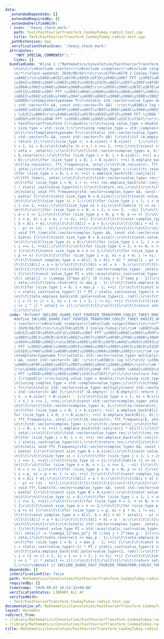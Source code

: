 ```yaml
---
data:
  _extendedDependsOn: []
  _extendedRequiredBy: []
  _extendedVerifiedWith:
  - icon: ':heavy_check_mark:'
    path: Test/FastFourierTransform_CookeyTukey-radix2.test.cpp
    title: Test/FastFourierTransform_CookeyTukey-radix2.test.cpp
  _pathExtension: hpp
  _verificationStatusIcon: ':heavy_check_mark:'
  attributes:
    '*NOT_SPECIAL_COMMENTS*': ''
    links: []
  bundledCode: "#line 1 \"Mathematics/Convolution/FastFourierTransform_CookeyTukey-radix2.hpp\"\
    \n\n\n\r\n#include <vector>\r\n#include <complex>\r\n#include <algorithm>\r\n\r\
    \n/*\r\nlast-updated: 2020/08/02\r\n\r\n\u57FA\u6570 2 Cooley-Tukey\r\n\r\n# \u89E3\
    \u8AAC\r\n\u5468\u6CE2\u6570\u9593\u5F15\u304D\u3067 FFT \u3092\u884C\u3063\u305F\
    \u3042\u3068\u306F\u30D3\u30C3\u30C8\u53CD\u8EE2\u3057\u305F\u4F4D\u7F6E\u306B\
    \u306A\u3063\u3066\u3044\u308B\u3002\r\n\u305D\u306E\u307E\u307E\u6642\u9593\u9593\
    \u5F15\u304D\u3067 FFT \u3092\u884C\u3046\u3053\u3068\u3067\u30D3\u30C3\u30C8\u53CD\
    \u8EE2\u306E\u51E6\u7406\u304C\u4E0D\u8981\u306B\u306A\u308B\u3002\r\n\r\n# \u4ED5\
    \u69D8\r\ntemplate<typename T>\r\nstatic std::vector<value_type> multiply(const\
    \ std::vector<T> &A, const std::vector<T> &B) :\r\n\t\u03B8(n log n)\r\n\t2 \u3064\
    \u306E\u591A\u9805\u5F0F\u306E\u4E57\u7B97\u3092\u884C\u3046\u3002\r\n\t\r\n#\
    \ \u53C2\u8003\r\n\u5468\u6CE2\u6570\u9593\u5F15\u304D FFT \u3068 \u6642\u9593\
    \u9593\u5F15\u304D FFT \u305D\u308C\u305E\u308C\u53C2\u7167\r\n*/\r\n\r\nstruct\
    \ FastFourierTransform {\r\npublic:\r\n\tusing value_type = double;\r\n\tusing\
    \ size_type = std::size_t;\r\n\tusing complex_type = std::complex<value_type>;\r\
    \n\t\r\n\ttemplate<typename T>\r\n\tstatic std::vector<value_type> multiply(const\
    \ std::vector<T> &A, const std::vector<T> &B) {\r\n\t\tif (A.empty() || B.empty())\
    \ return {};\r\n\t\tsize_type n_ = A.size() + B.size() - 1;\r\n\t\tsize_type n\
    \ = 1, ni = 0;\r\n\t\twhile (n < n_) n <<= 1, ++ni;\r\n\t\tconst std::vector<complex_type>\
    \ zeta = _zeta(ni);\r\n\t\t\r\n\t\tstd::vector<complex_type> a, b;\r\n\t\ta.reserve(n),\
    \ b.reserve(n);\r\n\t\tfor (size_type i = 0; i < A.size(); ++i) a.emplace_back(A[i],\
    \ 0);\r\n\t\tfor (size_type i = 0; i < B.size(); ++i) b.emplace_back(B[i], 0);\r\
    \n\t\ta.resize(n); fft_frequency(a, zeta);\r\n\t\tb.resize(n); fft_frequency(b,\
    \ zeta);\r\n\t\t\r\n\t\tstd::vector<complex_type> c;\r\n\t\tc.reserve(n);\r\n\t\
    \tfor (size_type i = 0; i < n; ++i) c.emplace_back(std::conj(a[i] * b[i]));\r\n\
    \t\tfft_time(c, zeta);\r\n\t\t\r\n\t\tstd::vector<value_type> res;\r\n\t\tres.reserve(n);\r\
    \n\t\tfor (size_type i = 0; i < n; ++i) res.emplace_back(std::conj(c[i]).real()\
    \ / static_cast<value_type>(n));\r\n\t\treturn res;\r\n\t}\r\n\t\r\nprivate:\r\
    \n\tstatic void fft_frequency(std::vector<complex_type> &A, const std::vector<complex_type>\
    \ &zeta) {\r\n\t\tconst size_type N = A.size();\r\n\t\tconst value_type PI = std::acos(static_cast<value_type>(-1));\r\
    \n\t\t\r\n\t\tsize_type zi = 1;\r\n\t\tfor (size_type i = 1; i < zeta.size();\
    \ i <<= 1, ++zi);\r\n\t\tsize_type ni = zi;\r\n\t\twhile (1 << ni > N) --ni;\r\
    \n\t\t\r\n\t\tfor (size_type n = N; n > 1; n >>= 1, --ni) {\r\n\t\t\tconst size_type\
    \ m = n >> 1;\r\n\t\t\tfor (size_type p = 0; p < N; p += n) {\r\n\t\t\t\tfor (size_type\
    \ i = p, ei = p + m; i != ei; ++i) {\r\n\t\t\t\t\tconst complex_type a = A[i],\
    \ b = A[i + m];\r\n\t\t\t\t\tA[i] = a + b;\r\n\t\t\t\t\tA[i + m] = (a - b) * zeta[(i\
    \ - p) << (zi - ni)];\r\n\t\t\t\t}\r\n\t\t\t}\r\n\t\t}\r\n\t}\r\n\t\r\n\tstatic\
    \ void fft_time(std::vector<complex_type> &A, const std::vector<complex_type>\
    \ &zeta) {\r\n\t\tconst size_type N = A.size();\r\n\t\tconst value_type PI = std::acos(static_cast<value_type>(-1));\r\
    \n\t\t\r\n\t\tsize_type zi = 0;\r\n\t\tfor (size_type i = 1; i < zeta.size();\
    \ i <<= 1, ++zi);\r\n\t\t\r\n\t\tfor (size_type n = 2; n <= N; n <<= 1, --zi)\
    \ {\r\n\t\t\tconst size_type m = n >> 1;\r\n\t\t\tfor (size_type p = 0; p < N;\
    \ p += n) {\r\n\t\t\t\tfor (size_type i = p, ei = p + m; i != ei; ++i) {\r\n\t\
    \t\t\t\tconst complex_type a = A[i], b = A[i + m] * zeta[(i - p) << zi];\r\n\t\
    \t\t\t\tA[i] = a + b;\r\n\t\t\t\t\tA[i + m] = a - b;\r\n\t\t\t\t}\r\n\t\t\t}\r\
    \n\t\t}\r\n\t}\r\n\t\r\n\tstatic std::vector<complex_type> _zeta(size_type max_p)\
    \ {\r\n\t\tconst value_type PI = std::acos(static_cast<value_type>(-1));\r\n\t\
    \t// zeta[j] := \\omega_{2^max_p}^j (0 \\leq j < 2^(max_p - 1))\r\n\t\tstd::vector<complex_type>\
    \ zeta;\r\n\t\tzeta.reserve(1 << max_p - 1);\r\n\t\tzeta.emplace_back(1, 0);\r\
    \n\t\tfor (size_type i = 0; i < max_p - 1; ++i) {\r\n\t\t\tconst value_type rad\
    \ = static_cast<value_type>(-2) * PI / static_cast<value_type>(1 << max_p - i);\r\
    \n\t\t\tzeta.emplace_back(std::polar<value_type>(1, rad));\r\n\t\t\tfor (size_type\
    \ j = (1 << i) + 1, ej = 1 << i + 1; j != ej; ++j) {\r\n\t\t\t\tzeta.emplace_back(zeta[1\
    \ << i ^ j] * zeta[1 << i]);\r\n\t\t\t}\r\n\t\t}\r\n\t\treturn zeta;\r\n\t}\r\n\
    };\r\n\r\n\n"
  code: "#ifndef INCLUDE_GUARD_FAST_FOURIER_TRANSFORM_COOLEY_TUKEY_RADIX2_HPP\r\n\
    #define INCLUDE_GUARD_FAST_FOURIER_TRANSFORM_COOLEY_TUKEY_RADIX2_HPP\r\n\r\n#include\
    \ <vector>\r\n#include <complex>\r\n#include <algorithm>\r\n\r\n/*\r\nlast-updated:\
    \ 2020/08/02\r\n\r\n\u57FA\u6570 2 Cooley-Tukey\r\n\r\n# \u89E3\u8AAC\r\n\u5468\
    \u6CE2\u6570\u9593\u5F15\u304D\u3067 FFT \u3092\u884C\u3063\u305F\u3042\u3068\u306F\
    \u30D3\u30C3\u30C8\u53CD\u8EE2\u3057\u305F\u4F4D\u7F6E\u306B\u306A\u3063\u3066\
    \u3044\u308B\u3002\r\n\u305D\u306E\u307E\u307E\u6642\u9593\u9593\u5F15\u304D\u3067\
    \ FFT \u3092\u884C\u3046\u3053\u3068\u3067\u30D3\u30C3\u30C8\u53CD\u8EE2\u306E\
    \u51E6\u7406\u304C\u4E0D\u8981\u306B\u306A\u308B\u3002\r\n\r\n# \u4ED5\u69D8\r\
    \ntemplate<typename T>\r\nstatic std::vector<value_type> multiply(const std::vector<T>\
    \ &A, const std::vector<T> &B) :\r\n\t\u03B8(n log n)\r\n\t2 \u3064\u306E\u591A\
    \u9805\u5F0F\u306E\u4E57\u7B97\u3092\u884C\u3046\u3002\r\n\t\r\n# \u53C2\u8003\
    \r\n\u5468\u6CE2\u6570\u9593\u5F15\u304D FFT \u3068 \u6642\u9593\u9593\u5F15\u304D\
    \ FFT \u305D\u308C\u305E\u308C\u53C2\u7167\r\n*/\r\n\r\nstruct FastFourierTransform\
    \ {\r\npublic:\r\n\tusing value_type = double;\r\n\tusing size_type = std::size_t;\r\
    \n\tusing complex_type = std::complex<value_type>;\r\n\t\r\n\ttemplate<typename\
    \ T>\r\n\tstatic std::vector<value_type> multiply(const std::vector<T> &A, const\
    \ std::vector<T> &B) {\r\n\t\tif (A.empty() || B.empty()) return {};\r\n\t\tsize_type\
    \ n_ = A.size() + B.size() - 1;\r\n\t\tsize_type n = 1, ni = 0;\r\n\t\twhile (n\
    \ < n_) n <<= 1, ++ni;\r\n\t\tconst std::vector<complex_type> zeta = _zeta(ni);\r\
    \n\t\t\r\n\t\tstd::vector<complex_type> a, b;\r\n\t\ta.reserve(n), b.reserve(n);\r\
    \n\t\tfor (size_type i = 0; i < A.size(); ++i) a.emplace_back(A[i], 0);\r\n\t\t\
    for (size_type i = 0; i < B.size(); ++i) b.emplace_back(B[i], 0);\r\n\t\ta.resize(n);\
    \ fft_frequency(a, zeta);\r\n\t\tb.resize(n); fft_frequency(b, zeta);\r\n\t\t\r\
    \n\t\tstd::vector<complex_type> c;\r\n\t\tc.reserve(n);\r\n\t\tfor (size_type\
    \ i = 0; i < n; ++i) c.emplace_back(std::conj(a[i] * b[i]));\r\n\t\tfft_time(c,\
    \ zeta);\r\n\t\t\r\n\t\tstd::vector<value_type> res;\r\n\t\tres.reserve(n);\r\n\
    \t\tfor (size_type i = 0; i < n; ++i) res.emplace_back(std::conj(c[i]).real()\
    \ / static_cast<value_type>(n));\r\n\t\treturn res;\r\n\t}\r\n\t\r\nprivate:\r\
    \n\tstatic void fft_frequency(std::vector<complex_type> &A, const std::vector<complex_type>\
    \ &zeta) {\r\n\t\tconst size_type N = A.size();\r\n\t\tconst value_type PI = std::acos(static_cast<value_type>(-1));\r\
    \n\t\t\r\n\t\tsize_type zi = 1;\r\n\t\tfor (size_type i = 1; i < zeta.size();\
    \ i <<= 1, ++zi);\r\n\t\tsize_type ni = zi;\r\n\t\twhile (1 << ni > N) --ni;\r\
    \n\t\t\r\n\t\tfor (size_type n = N; n > 1; n >>= 1, --ni) {\r\n\t\t\tconst size_type\
    \ m = n >> 1;\r\n\t\t\tfor (size_type p = 0; p < N; p += n) {\r\n\t\t\t\tfor (size_type\
    \ i = p, ei = p + m; i != ei; ++i) {\r\n\t\t\t\t\tconst complex_type a = A[i],\
    \ b = A[i + m];\r\n\t\t\t\t\tA[i] = a + b;\r\n\t\t\t\t\tA[i + m] = (a - b) * zeta[(i\
    \ - p) << (zi - ni)];\r\n\t\t\t\t}\r\n\t\t\t}\r\n\t\t}\r\n\t}\r\n\t\r\n\tstatic\
    \ void fft_time(std::vector<complex_type> &A, const std::vector<complex_type>\
    \ &zeta) {\r\n\t\tconst size_type N = A.size();\r\n\t\tconst value_type PI = std::acos(static_cast<value_type>(-1));\r\
    \n\t\t\r\n\t\tsize_type zi = 0;\r\n\t\tfor (size_type i = 1; i < zeta.size();\
    \ i <<= 1, ++zi);\r\n\t\t\r\n\t\tfor (size_type n = 2; n <= N; n <<= 1, --zi)\
    \ {\r\n\t\t\tconst size_type m = n >> 1;\r\n\t\t\tfor (size_type p = 0; p < N;\
    \ p += n) {\r\n\t\t\t\tfor (size_type i = p, ei = p + m; i != ei; ++i) {\r\n\t\
    \t\t\t\tconst complex_type a = A[i], b = A[i + m] * zeta[(i - p) << zi];\r\n\t\
    \t\t\t\tA[i] = a + b;\r\n\t\t\t\t\tA[i + m] = a - b;\r\n\t\t\t\t}\r\n\t\t\t}\r\
    \n\t\t}\r\n\t}\r\n\t\r\n\tstatic std::vector<complex_type> _zeta(size_type max_p)\
    \ {\r\n\t\tconst value_type PI = std::acos(static_cast<value_type>(-1));\r\n\t\
    \t// zeta[j] := \\omega_{2^max_p}^j (0 \\leq j < 2^(max_p - 1))\r\n\t\tstd::vector<complex_type>\
    \ zeta;\r\n\t\tzeta.reserve(1 << max_p - 1);\r\n\t\tzeta.emplace_back(1, 0);\r\
    \n\t\tfor (size_type i = 0; i < max_p - 1; ++i) {\r\n\t\t\tconst value_type rad\
    \ = static_cast<value_type>(-2) * PI / static_cast<value_type>(1 << max_p - i);\r\
    \n\t\t\tzeta.emplace_back(std::polar<value_type>(1, rad));\r\n\t\t\tfor (size_type\
    \ j = (1 << i) + 1, ej = 1 << i + 1; j != ej; ++j) {\r\n\t\t\t\tzeta.emplace_back(zeta[1\
    \ << i ^ j] * zeta[1 << i]);\r\n\t\t\t}\r\n\t\t}\r\n\t\treturn zeta;\r\n\t}\r\n\
    };\r\n\r\n#endif // INCLUDE_GUARD_FAST_FOURIER_TRANSFORM_COOLEY_TUKEY_RADIX2_HP"
  dependsOn: []
  isVerificationFile: false
  path: Mathematics/Convolution/FastFourierTransform_CookeyTukey-radix2.hpp
  requiredBy: []
  timestamp: '2020-09-07 16:22:32+09:00'
  verificationStatus: LIBRARY_ALL_AC
  verifiedWith:
  - Test/FastFourierTransform_CookeyTukey-radix2.test.cpp
documentation_of: Mathematics/Convolution/FastFourierTransform_CookeyTukey-radix2.hpp
layout: document
redirect_from:
- /library/Mathematics/Convolution/FastFourierTransform_CookeyTukey-radix2.hpp
- /library/Mathematics/Convolution/FastFourierTransform_CookeyTukey-radix2.hpp.html
title: Mathematics/Convolution/FastFourierTransform_CookeyTukey-radix2.hpp
---
```

